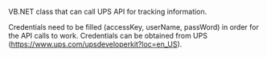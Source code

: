 VB.NET class that can call UPS API for tracking information.

Credentials need to be filled (accessKey, userName, passWord) in order for the API calls to work.  Credentials can be obtained from UPS (https://www.ups.com/upsdeveloperkit?loc=en_US).
